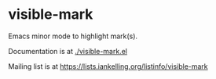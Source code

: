 # visible-mark

Emacs minor mode to highlight mark(s).

Documentation is at [./visible-mark.el](visible-mark.el)

Mailing list is at https://lists.iankelling.org/listinfo/visible-mark
